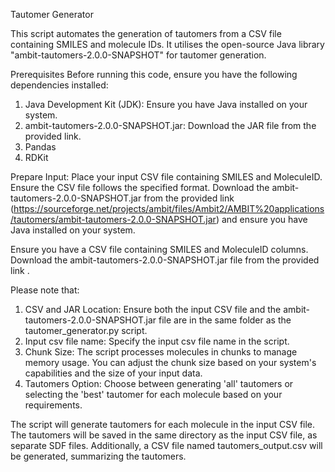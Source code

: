 Tautomer Generator

This script automates the generation of tautomers from a CSV file containing SMILES and molecule IDs. It utilises the open-source Java library "ambit-tautomers-2.0.0-SNAPSHOT" for tautomer generation.

Prerequisites
Before running this code, ensure you have the following dependencies installed:

1. Java Development Kit (JDK): Ensure you have Java installed on your system.
2. ambit-tautomers-2.0.0-SNAPSHOT.jar: Download the JAR file from the provided link.
3. Pandas
4. RDKit
   
Prepare Input: Place your input CSV file containing SMILES and MoleculeID. Ensure the CSV file follows the specified format.
Download the ambit-tautomers-2.0.0-SNAPSHOT.jar from the provided link (https://sourceforge.net/projects/ambit/files/Ambit2/AMBIT%20applications/tautomers/ambit-tautomers-2.0.0-SNAPSHOT.jar) and ensure you have Java installed on your system.

Ensure you have a CSV file containing SMILES and MoleculeID columns.
Download the ambit-tautomers-2.0.0-SNAPSHOT.jar file from the provided link .

Please note that:
1. CSV and JAR Location: Ensure both the input CSV file and the ambit-tautomers-2.0.0-SNAPSHOT.jar file are in the same folder as the tautomer_generator.py script.
2. Input csv file name: Specify the input csv file name in the script.
3. Chunk Size: The script processes molecules in chunks to manage memory usage. You can adjust the chunk size based on your system's capabilities and the size of your input data.
4. Tautomers Option: Choose between generating 'all' tautomers or selecting the 'best' tautomer for each molecule based on your requirements.

The script will generate tautomers for each molecule in the input CSV file. The tautomers will be saved in the same directory as the input CSV file, as separate SDF files. Additionally, a CSV file named tautomers_output.csv will be generated, summarizing the tautomers.
